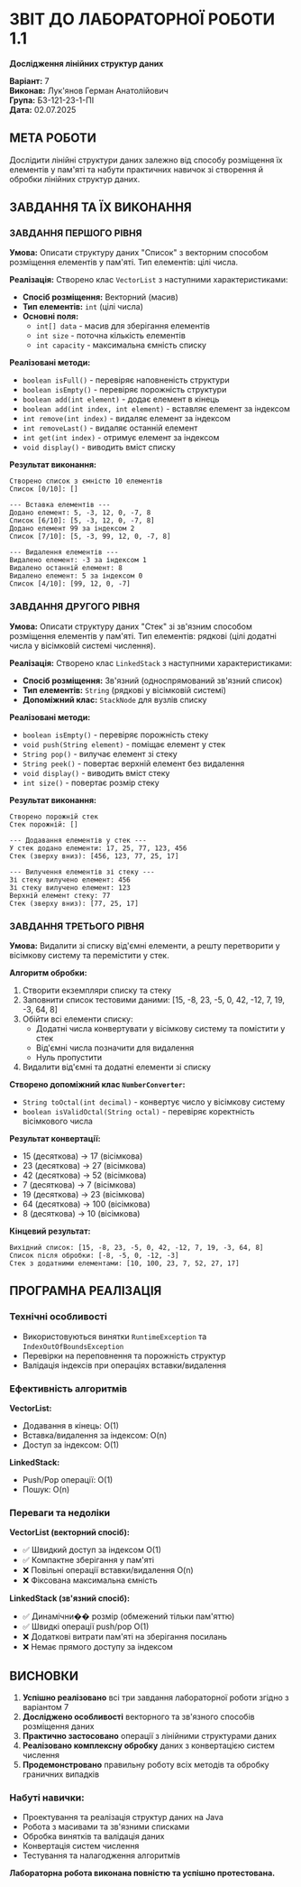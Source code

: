 # ЗВІТ ДО ЛАБОРАТОРНОЇ РОБОТИ 1.1
**Дослідження лінійних структур даних**

**Варіант:** 7  
**Виконав:** Лук'янов Герман Анатолійович  
**Група:** БЗ-121-23-1-ПІ  
**Дата:** 02.07.2025

## МЕТА РОБОТИ
Дослідити лінійні структури даних залежно від способу розміщення їх елементів у пам'яті та набути практичних навичок зі створення й обробки лінійних структур даних.

## ЗАВДАННЯ ТА ЇХ ВИКОНАННЯ

### ЗАВДАННЯ ПЕРШОГО РІВНЯ
**Умова:** Описати структуру даних "Список" з векторним способом розміщення елементів у пам'яті. Тип елементів: цілі числа.

**Реалізація:** Створено клас `VectorList` з наступними характеристиками:
- **Спосіб розміщення:** Векторний (масив)
- **Тип елементів:** `int` (цілі числа)
- **Основні поля:**
  - `int[] data` - масив для зберігання елементів
  - `int size` - поточна кількість елементів
  - `int capacity` - максимальна ємність списку

**Реалізовані методи:**
- `boolean isFull()` - перевіряє наповненість структури
- `boolean isEmpty()` - перевіряє порожність структури
- `boolean add(int element)` - додає елемент в кінець
- `boolean add(int index, int element)` - вставляє елемент за індексом
- `int remove(int index)` - видаляє елемент за індексом
- `int removeLast()` - видаляє останній елемент
- `int get(int index)` - отримує елемент за індексом
- `void display()` - виводить вміст списку

**Результат виконання:**
```
Створено список з ємністю 10 елементів
Список [0/10]: []

--- Вставка елементів ---
Додано елемент: 5, -3, 12, 0, -7, 8
Список [6/10]: [5, -3, 12, 0, -7, 8]
Додано елемент 99 за індексом 2
Список [7/10]: [5, -3, 99, 12, 0, -7, 8]

--- Видалення елементів ---
Видалено елемент: -3 за індексом 1
Видалено останній елемент: 8
Видалено елемент: 5 за індексом 0
Список [4/10]: [99, 12, 0, -7]
```

### ЗАВДАННЯ ДРУГОГО РІВНЯ
**Умова:** Описати структуру даних "Стек" зі зв'язним способом розміщення елементів у пам'яті. Тип елементів: рядкові (цілі додатні числа у вісімковій системі числення).

**Реалізація:** Створено клас `LinkedStack` з наступними характеристиками:
- **Спосіб розміщення:** Зв'язний (односпрямований зв'язний список)
- **Тип елементів:** `String` (рядкові у вісімковій системі)
- **Допоміжний клас:** `StackNode` для вузлів списку

**Реалізовані методи:**
- `boolean isEmpty()` - перевіряє порожність стеку
- `void push(String element)` - поміщає елемент у стек
- `String pop()` - вилучає елемент зі стеку
- `String peek()` - повертає верхній елемент без видалення
- `void display()` - виводить вміст стеку
- `int size()` - повертає розмір стеку

**Результат виконання:**
```
Створено порожній стек
Стек порожній: []

--- Додавання елементів у стек ---
У стек додано елементи: 17, 25, 77, 123, 456
Стек (зверху вниз): [456, 123, 77, 25, 17]

--- Вилучення елементів зі стеку ---
Зі стеку вилучено елемент: 456
Зі стеку вилучено елемент: 123
Верхній елемент стеку: 77
Стек (зверху вниз): [77, 25, 17]
```

### ЗАВДАННЯ ТРЕТЬОГО РІВНЯ
**Умова:** Видалити зі списку від'ємні елементи, а решту перетворити у вісімкову систему та перемістити у стек.

**Алгоритм обробки:**
1. Створити екземпляри списку та стеку
2. Заповнити список тестовими даними: [15, -8, 23, -5, 0, 42, -12, 7, 19, -3, 64, 8]
3. Обійти всі елементи списку:
   - Додатні числа конвертувати у вісімкову систему та помістити у стек
   - Від'ємні числа позначити для видалення
   - Нуль пропустити
4. Видалити від'ємні та додатні елементи зі списку

**Створено допоміжний клас `NumberConverter`:**
- `String toOctal(int decimal)` - конвертує число у вісімкову систему
- `boolean isValidOctal(String octal)` - перевіряє коректність вісімкового числа

**Результат конвертації:**
- 15 (десяткова) → 17 (вісімкова)
- 23 (десяткова) → 27 (вісімкова)
- 42 (десяткова) → 52 (вісімкова)
- 7 (десяткова) → 7 (вісімкова)
- 19 (десяткова) → 23 (вісімкова)
- 64 (десяткова) → 100 (вісімкова)
- 8 (десяткова) → 10 (вісімкова)

**Кінцевий результат:**
```
Вихідний список: [15, -8, 23, -5, 0, 42, -12, 7, 19, -3, 64, 8]
Список після обробки: [-8, -5, 0, -12, -3]
Стек з додатними елементами: [10, 100, 23, 7, 52, 27, 17]
```

## ПРОГРАМНА РЕАЛІЗАЦІЯ

### Технічні особливості
- Використовуються винятки `RuntimeException` та `IndexOutOfBoundsException`
- Перевірки на переповнення та порожність структур
- Валідація індексів при операціях вставки/видалення

### Ефективність алгоритмів
**VectorList:** 
- Додавання в кінець: O(1)
- Вставка/видалення за індексом: O(n)
- Доступ за індексом: O(1)

**LinkedStack:** 
- Push/Pop операції: O(1)
- Пошук: O(n)

### Переваги та недоліки

**VectorList (векторний спосіб):**
- ✅ Швидкий доступ за індексом O(1)
- ✅ Компактне зберігання у пам'яті
- ❌ Повільні операції вставки/видалення O(n)
- ❌ Фіксована максимальна ємність

**LinkedStack (зв'язний спосіб):**
- ✅ Динамічни�� розмір (обмежений тільки пам'яттю)
- ✅ Швидкі операції push/pop O(1)
- ❌ Додаткові витрати пам'яті на зберігання посилань
- ❌ Немає прямого доступу за індексом

## ВИСНОВКИ

1. **Успішно реалізовано** всі три завдання лабораторної роботи згідно з варіантом 7
2. **Досліджено особливості** векторного та зв'язного способів розміщення даних
3. **Практично застосовано** операції з лінійними структурами даних
4. **Реалізовано комплексну обробку** даних з конвертацією систем числення
5. **Продемонстровано** правильну роботу всіх методів та обробку граничних випадків

### Набуті навички:
- Проектування та реалізація структур даних на Java
- Робота з масивами та зв'язними списками
- Обробка винятків та валідація даних
- Конвертація систем числення
- Тестування та налагодження алгоритмів

**Лабораторна робота виконана повністю та успішно протестована.**
